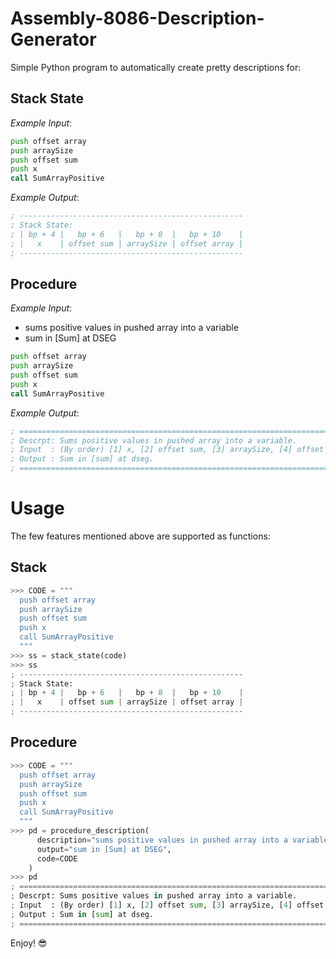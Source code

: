 # Assembly-8086-Description-Generator
Simple Python program to automatically create pretty descriptions for:

## Stack State
_Example Input_:
```asm
push offset array
push arraySize
push offset sum
push x
call SumArrayPositive
```
_Example Output_:
```asm
; --------------------------------------------------
; Stack State:
; | bp + 4 |   bp + 6   |   bp + 8  |   bp + 10    |
; |   x    | offset sum | arraySize | offset array |
; --------------------------------------------------
```

## Procedure
_Example Input_:
- sums positive values in pushed array into a variable 
- sum in [Sum] at DSEG
```asm
push offset array
push arraySize
push offset sum
push x
call SumArrayPositive
```
_Example Output_:
```asm
; ===========================================================================
; Descrpt: Sums positive values in pushed array into a variable.
; Input  : (By order) [1] x, [2] offset sum, [3] arraySize, [4] offset array.
; Output : Sum in [sum] at dseg.
; ===========================================================================
```

# Usage
The few features mentioned above are supported as functions:
## Stack
```py
>>> CODE = """
  push offset array
  push arraySize
  push offset sum
  push x
  call SumArrayPositive
  """
>>> ss = stack_state(code)
>>> ss
; --------------------------------------------------
; Stack State:
; | bp + 4 |   bp + 6   |   bp + 8  |   bp + 10    |
; |   x    | offset sum | arraySize | offset array |
; --------------------------------------------------
```

## Procedure
```py
>>> CODE = """
  push offset array
  push arraySize
  push offset sum
  push x
  call SumArrayPositive
  """
>>> pd = procedure_description(
      description="sums positive values in pushed array into a variable",
      output="sum in [Sum] at DSEG",
      code=CODE
    )
>>> pd
; ===========================================================================
; Descrpt: Sums positive values in pushed array into a variable.
; Input  : (By order) [1] x, [2] offset sum, [3] arraySize, [4] offset array.
; Output : Sum in [sum] at dseg.
; ===========================================================================
```



Enjoy! 😎
